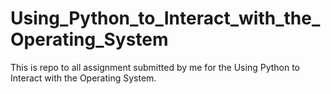 # Using_Python_to_Interact_with_the_Operating_System

This is repo to all assignment submitted by me for the Using Python to Interact with the Operating System.
